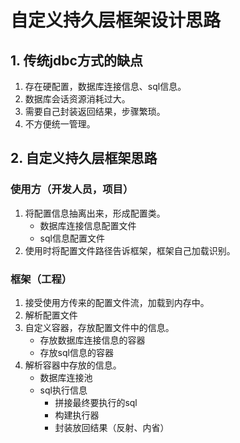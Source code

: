 # 				自定义持久层框架设计思路

## 1. 传统jdbc方式的缺点

1. 存在硬配置，数据库连接信息、sql信息。
2. 数据库会话资源消耗过大。
3. 需要自己封装返回结果，步骤繁琐。
4. 不方便统一管理。

## 2. 自定义持久层框架思路

### 使用方（开发人员，项目）

1. 将配置信息抽离出来，形成配置类。
   - 数据库连接信息配置文件
   - sql信息配置文件
2. 使用时将配置文件路径告诉框架，框架自己加载识别。



### 框架（工程）

1. 接受使用方传来的配置文件流，加载到内存中。
2. 解析配置文件
3. 自定义容器，存放配置文件中的信息。
   - 存放数据库连接信息的容器
   - 存放sql信息的容器
4. 解析容器中存放的信息。
   - 数据库连接池
   - sql执行信息
     - 拼接最终要执行的sql
     - 构建执行器
     - 封装放回结果（反射、内省）

